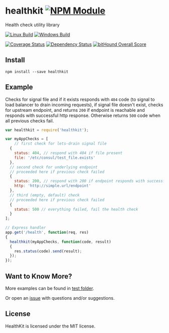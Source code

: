 # healthkit [![NPM Module](https://img.shields.io/npm/v/healthkit.svg?style=flat)](https://www.npmjs.com/package/healthkit)

Health check utility library

[![Linux Build](https://img.shields.io/travis/alexindigo/healthkit/v0.1.1.svg?label=linux:0.12-6.x&style=flat)](https://travis-ci.org/alexindigo/healthkit)
[![Windows Build](https://img.shields.io/appveyor/ci/alexindigo/healthkit/v0.1.1.svg?label=windows:0.12-6.x&style=flat)](https://ci.appveyor.com/project/alexindigo/healthkit)

[![Coverage Status](https://img.shields.io/coveralls/alexindigo/healthkit/v0.1.1.svg?label=code+coverage&style=flat)](https://coveralls.io/github/alexindigo/healthkit?branch=master)
[![Dependency Status](https://img.shields.io/david/alexindigo/healthkit/v0.1.1.svg?style=flat)](https://david-dm.org/alexindigo/healthkit)
[![bitHound Overall Score](https://www.bithound.io/github/alexindigo/healthkit/badges/score.svg)](https://www.bithound.io/github/alexindigo/healthkit)

<!-- [![Readme](https://img.shields.io/badge/readme-tested-brightgreen.svg?style=flat)](https://www.npmjs.com/package/reamde) -->

## Install

```
npm install --save healthkit
```

## Example

Checks for signal file and if it exists responds with `404` code
(to signal to load balancer to drain incoming requests),
if signal file doesn't exist, checks for upstream endpoint,
and returns `200` if endpoint is reachable and responds with successful http response.
Otherwise returns `500` code when all previous checks fail.

```javascript
var healthkit = require('healthkit');

var myAppChecks = [
	// first check for lets-drain signal file
  {
    status: 404, // respond with 404 if file present
    file: '/etc/consul/test_file.exists'
  },
  // second check for underlying endpoint
  // proceeded here if previous check failed
  {
    status: 200, // respond with 200 if endpoint responds with successful code (200-299)
    http: 'http://simple.url/endpoint'
  },
  // third (empty, default) check
  // proceeded here if previous check failed
  {
    status: 500 // everything failed, fail the health check
  }
];

// Express handler
app.get('/health', function(req, res)
{
  healthkit(myAppChecks, function(code, result)
  {
    res.status(code).send(result);
  });
});

```

## Want to Know More?

More examples can be found in [test folder](test/).

Or open an [issue](https://github.com/alexindigo/healthkit/issues) with questions and/or suggestions.

## License

HealthKit is licensed under the MIT license.
